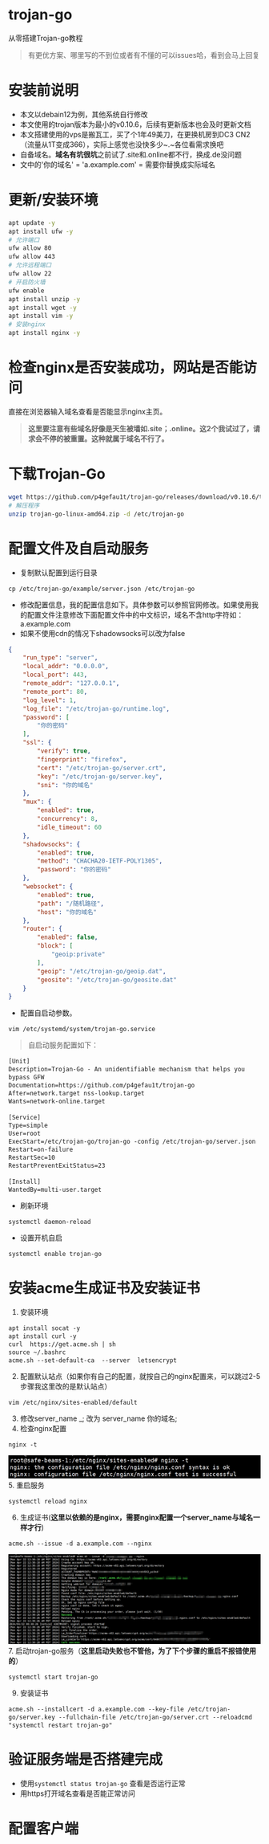 # trojan-go
从零搭建Trojan-go教程
> 有更优方案、哪里写的不到位或者有不懂的可以issues哈，看到会马上回复

# 安装前说明
- 本文以debain12为例，其他系统自行修改
- 本文使用的trojan版本为最小的v0.10.6，后续有更新版本也会及时更新文档
- 本文搭建使用的vps是搬瓦工，买了个1年49美刀，在更换机房到DC3 CN2（流量从1T变成366），实际上感觉也没快多少~.~各位看需求换吧
- 自备域名。**域名有坑很坑**之前试了.site和.online都不行，换成.de没问题
- 文中的'你的域名' = 'a.example.com' = 需要你替换成实际域名

# 更新/安装环境
``` bash
apt update -y
apt install ufw -y
# 允许端口
ufw allow 80
ufw allow 443
# 允许远程端口
ufw allow 22
# 开启防火墙
ufw enable
apt install unzip -y
apt install wget -y
apt install vim -y
# 安装nginx
apt install nginx -y

```
# 检查nginx是否安装成功，网站是否能访问
直接在浏览器输入域名查看是否能显示nginx主页。
> **这里要注意有些域名好像是天生被墙如.site；.online。这2个我试过了，请求会不停的被重置。这种就属于域名不行了。**

# 下载Trojan-Go
``` bash
wget https://github.com/p4gefau1t/trojan-go/releases/download/v0.10.6/trojan-go-linux-amd64.zip
# 解压程序
unzip trojan-go-linux-amd64.zip -d /etc/trojan-go
```
# 配置文件及自启动服务
- 复制默认配置到运行目录
```
cp /etc/trojan-go/example/server.json /etc/trojan-go
```
- 修改配置信息，我的配置信息如下。具体参数可以参照官网修改。如果使用我的配置文件注意修改下面配置文件中的中文标识，域名不含http字符如：a.example.com
- 如果不使用cdn的情况下shadowsocks可以改为false
``` json
{
	"run_type": "server",
	"local_addr": "0.0.0.0",
	"local_port": 443,
	"remote_addr": "127.0.0.1",
	"remote_port": 80,
	"log_level": 1,
	"log_file": "/etc/trojan-go/runtime.log",
	"password": [
		"你的密码"
	],
	"ssl": {
		"verify": true,
		"fingerprint": "firefox",
		"cert": "/etc/trojan-go/server.crt",
		"key": "/etc/trojan-go/server.key",
		"sni": "你的域名"
	},
	"mux": {
		"enabled": true,
		"concurrency": 8,
		"idle_timeout": 60
	},
	"shadowsocks": {
		"enabled": true,  
		"method": "CHACHA20-IETF-POLY1305",
		"password": "你的密码"
	},
	"websocket": {
		"enabled": true,
		"path": "/随机路径",
		"host": "你的域名"
	},
	"router": {
		"enabled": false,
		"block": [
			"geoip:private"
		],
		"geoip": "/etc/trojan-go/geoip.dat",
		"geosite": "/etc/trojan-go/geosite.dat"
	}
}

```
- 配置自启动参数。
```
vim /etc/systemd/system/trojan-go.service
```
> 自启动服务配置如下：

```
[Unit]
Description=Trojan-Go - An unidentifiable mechanism that helps you bypass GFW
Documentation=https://github.com/p4gefau1t/trojan-go
After=network.target nss-lookup.target
Wants=network-online.target

[Service]
Type=simple
User=root
ExecStart=/etc/trojan-go/trojan-go -config /etc/trojan-go/server.json
Restart=on-failure
RestartSec=10
RestartPreventExitStatus=23

[Install]
WantedBy=multi-user.target

```
- 刷新环境
```
systemctl daemon-reload
```
- 设置开机自启
```
systemctl enable trojan-go
```

# 安装acme生成证书及安装证书
1. 安装环境
```
apt install socat -y
apt install curl -y
curl  https://get.acme.sh | sh
source ~/.bashrc
acme.sh --set-default-ca  --server  letsencrypt
```
2. 配置默认站点（如果你有自己的配置，就按自己的nginx配置来，可以跳过2-5步骤我这里改的是默认站点）
```
vim /etc/nginx/sites-enabled/default
```
3. 修改server_name _; 改为 server_name 你的域名;
4. 检查nginx配置
```
nginx -t
```
![1.png](1.png)
5. 重启服务
```
systemctl reload nginx
```
6. 生成证书(**这里以依赖的是nginx，需要nginx配置一个server_name与域名一样才行**)
```
acme.sh --issue -d a.example.com --nginx
```
![2.png](2.png)
7. 启动trojan-go服务（**这里启动失败也不管他，为了下个步骤的重启不报错使用的**）
```
systemctl start trojan-go
```
9. 安装证书
```
acme.sh --installcert -d a.example.com --key-file /etc/trojan-go/server.key --fullchain-file /etc/trojan-go/server.crt --reloadcmd  "systemctl restart trojan-go"
```
# 验证服务端是否搭建完成
- 使用`systemctl status trojan-go` 查看是否运行正常
- 用https打开域名查看是否能正常访问

# 配置客户端
